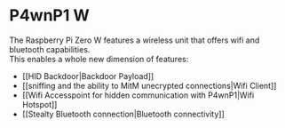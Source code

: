 # P4wnP1 W

The Raspberry Pi Zero W features a wireless unit that offers wifi and bluetooth capabilities.  
This enables a whole new dimension of features:
* [[HID Backdoor|Backdoor Payload]]
* [[sniffing and the ability to MitM unecrypted connections|Wifi Client]]
* [[Wifi Accesspoint for hidden communication with P4wnP1|Wifi Hotspot]]
* [[Stealty Bluetooth connection|Bluetooth connectivity]]
